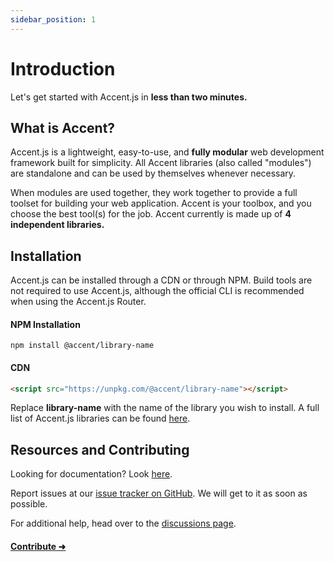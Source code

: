 ```yaml
---
sidebar_position: 1
---
```


# Introduction

Let's get started with Accent.js in **less than two minutes.**

## What is Accent?

Accent.js is a lightweight, easy-to-use, and **fully modular** web development framework built for simplicity. All Accent libraries (also called "modules") are standalone and can be 
used by themselves whenever necessary. 

When modules are used together, they work together to provide a full toolset for building your web application. Accent is your toolbox, and you choose the best tool(s) for the job. Accent currently is made up of **4 independent libraries.**

## Installation

Accent.js can be installed through a CDN or through NPM. Build tools are not required to use Accent.js, although the official CLI is recommended when using the Accent.js Router.

#### NPM Installation

```shell
npm install @accent/library-name
```

#### CDN

```html
<script src="https://unpkg.com/@accent/library-name"></script>
```

Replace **library-name** with the name of the library you wish to install. A full list of Accent.js libraries can be found [here](libraries).

## Resources and Contributing

Looking for documentation? Look [here](https://accent.js.org).

Report issues at our [issue tracker on GitHub](https://github.com/sripkunda/accent.js/issues). We will get to it as soon as possible. 

For additional help, head over to the [discussions page](https://github.com/sripkunda/accent.js/discussions).

#### [Contribute ➜](https://github.com/sripkunda/accent.js/issues)